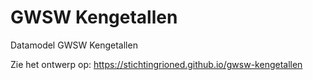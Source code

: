 # GWSW Kengetallen
Datamodel GWSW Kengetallen


Zie het ontwerp op: https://stichtingrioned.github.io/gwsw-kengetallen
